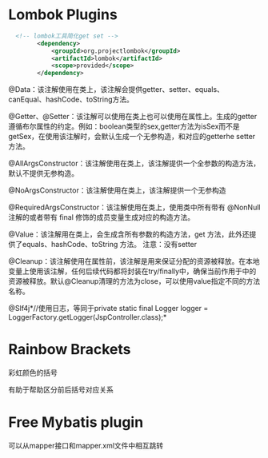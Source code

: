 # Lombok Plugins

~~~ xml
  <!-- lombok工具简化get set -->
        <dependency>
            <groupId>org.projectlombok</groupId>
            <artifactId>lombok</artifactId>
            <scope>provided</scope>
        </dependency>
~~~



@Data：该注解使用在类上，该注解会提供getter、setter、equals、canEqual、hashCode、toString方法。

@Getter、@Setter：该注解可以使用在类上也可以使用在属性上。生成的getter遵循布尔属性的约定。例如：boolean类型的sex,getter方法为isSex而不是getSex，在使用该注解时，会默认生成一个无参构造，和对应的getterhe setter方法。

@AllArgsConstructor：该注解使用在类上，该注解提供一个全参数的构造方法，默认不提供无参构造。

@NoArgsConstructor：该注解使用在类上，该注解提供一个无参构造

@RequiredArgsConstructor：该注解使用在类上，使用类中所有带有 @NonNull 注解的或者带有 final 修饰的成员变量生成对应的构造方法。

@Value：该注解用在类上，会生成含所有参数的构造方法，get 方法，此外还提供了equals、hashCode、toString 方法。
注意：没有setter

@Cleanup：该注解使用在属性前，该注解是用来保证分配的资源被释放。在本地变量上使用该注解，任何后续代码都将封装在try/finally中，确保当前作用于中的资源被释放。默认@Cleanup清理的方法为close，可以使用value指定不同的方法名称。


@Slf4j*//使用日志，等同于private static final Logger logger = LoggerFactory.getLogger(JspController.class);*

# **Rainbow Brackets**

彩虹颜色的括号

有助于帮助区分前后括号对应关系



# Free Mybatis plugin

可以从mapper接口和mapper.xml文件中相互跳转

